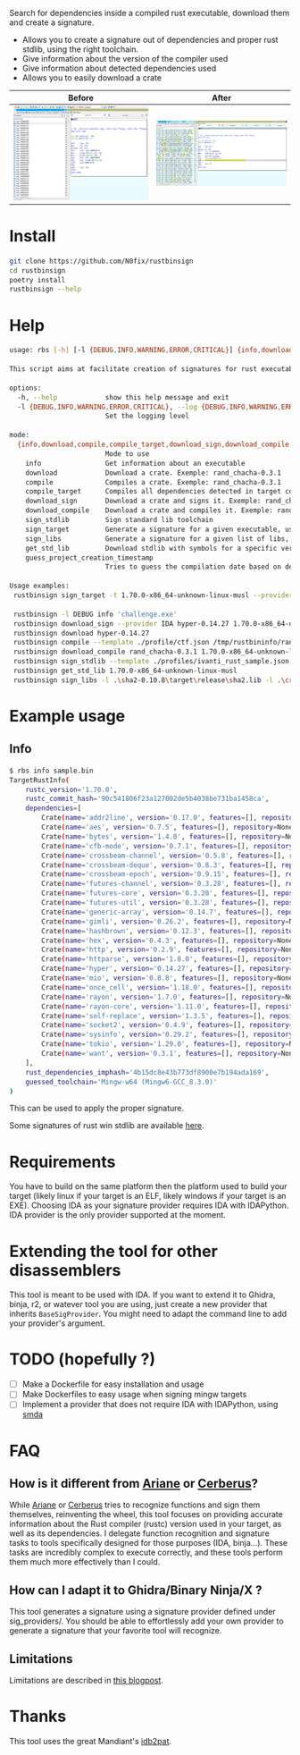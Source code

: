 Search for dependencies inside a compiled rust executable, download them and create a signature.

- Allows you to create a signature out of dependencies and proper rust stdlib, using the right toolchain.
- Give information about the version of the compiler used
- Give information about detected dependencies used
- Allows you to easily download a crate


| Before         | After         |
| -------------- | ------------- |
| ![Before](https://raw.githubusercontent.com/N0fix/imgs/d859ce0cdb6f5ead0b19c6b202a2fa5599365e2f/Screenshot%202023-12-22%20002750.png) | ![After](https://raw.githubusercontent.com/N0fix/imgs/d859ce0cdb6f5ead0b19c6b202a2fa5599365e2f/Screenshot%202023-12-22%20003431.png) |


# Install

```bash
git clone https://github.com/N0fix/rustbinsign
cd rustbinsign
poetry install
rustbinsign --help
```

# Help

```bash
usage: rbs [-h] [-l {DEBUG,INFO,WARNING,ERROR,CRITICAL}] {info,download,compile,compile_target,download_sign,download_compile,sign_stdlib,sign_target,sign_libs,get_std_lib,guess_project_creation_timestamp} ...

This script aims at facilitate creation of signatures for rust executables. It can detect dependencies and rustc version used in a target, and create signatures using a signature provider.

options:
  -h, --help            show this help message and exit
  -l {DEBUG,INFO,WARNING,ERROR,CRITICAL}, --log {DEBUG,INFO,WARNING,ERROR,CRITICAL}
                        Set the logging level

mode:
  {info,download,compile,compile_target,download_sign,download_compile,sign_stdlib,sign_target,sign_libs,get_std_lib,guess_project_creation_timestamp}
                        Mode to use
    info                Get information about an executable
    download            Download a crate. Exemple: rand_chacha-0.3.1
    compile             Compiles a crate. Exemple: rand_chacha-0.3.1
    compile_target      Compiles all dependencies detected in target compiled rust executable.
    download_sign       Download a crate and signs it. Exemple: rand_chacha-0.3.1
    download_compile    Download a crate and compiles it. Exemple: rand_chacha-0.3.1
    sign_stdlib         Sign standard lib toolchain
    sign_target         Generate a signature for a given executable, using choosed signature provider
    sign_libs           Generate a signature for a given list of libs, using choosed signature provider
    get_std_lib         Download stdlib with symbols for a specific version of rustc
    guess_project_creation_timestamp
                        Tries to guess the compilation date based on dependencies version

Usage examples:
 rustbinsign sign_target -t 1.70.0-x86_64-unknown-linux-musl --provider IDA --target sample.bin --no-std --signature_name malware_1.70.0_musl

 rustbinsign -l DEBUG info 'challenge.exe'
 rustbinsign download_sign --provider IDA hyper-0.14.27 1.70.0-x86_64-unknown-linux-gnu
 rustbinsign download hyper-0.14.27
 rustbinsign compile --template ./profile/ctf.json /tmp/rustbininfo/rand_chacha-0.3.1/Cargo.toml 1.70.0-x86_64-unknown-linux-gnu
 rustbinsign download_compile rand_chacha-0.3.1 1.70.0-x86_64-unknown-linux-gnu
 rustbinsign sign_stdlib --template ./profiles/ivanti_rust_sample.json -t 1.70.0-x86_64-unknown-linux-musl --provider IDA
 rustbinsign get_std_lib 1.70.0-x86_64-unknown-linux-musl
 rustbinsign sign_libs -l .\sha2-0.10.8\target\release\sha2.lib -l .\crypt-0.4.2\target\release\crypt.lib --provider IDA
```

# Example usage

## Info

```bash
$ rbs info sample.bin
TargetRustInfo(
    rustc_version='1.70.0',
    rustc_commit_hash='90c541806f23a127002de5b4038be731ba1458ca',
    dependencies=[
        Crate(name='addr2line', version='0.17.0', features=[], repository=None),
        Crate(name='aes', version='0.7.5', features=[], repository=None),
        Crate(name='bytes', version='1.4.0', features=[], repository=None),
        Crate(name='cfb-mode', version='0.7.1', features=[], repository=None),
        Crate(name='crossbeam-channel', version='0.5.8', features=[], repository=None),
        Crate(name='crossbeam-deque', version='0.8.3', features=[], repository=None),
        Crate(name='crossbeam-epoch', version='0.9.15', features=[], repository=None),
        Crate(name='futures-channel', version='0.3.28', features=[], repository=None),
        Crate(name='futures-core', version='0.3.28', features=[], repository=None),
        Crate(name='futures-util', version='0.3.28', features=[], repository=None),
        Crate(name='generic-array', version='0.14.7', features=[], repository=None),
        Crate(name='gimli', version='0.26.2', features=[], repository=None),
        Crate(name='hashbrown', version='0.12.3', features=[], repository=None),
        Crate(name='hex', version='0.4.3', features=[], repository=None),
        Crate(name='http', version='0.2.9', features=[], repository=None),
        Crate(name='httparse', version='1.8.0', features=[], repository=None),
        Crate(name='hyper', version='0.14.27', features=[], repository=None),
        Crate(name='mio', version='0.8.8', features=[], repository=None),
        Crate(name='once_cell', version='1.18.0', features=[], repository=None),
        Crate(name='rayon', version='1.7.0', features=[], repository=None),
        Crate(name='rayon-core', version='1.11.0', features=[], repository=None),
        Crate(name='self-replace', version='1.3.5', features=[], repository=None),
        Crate(name='socket2', version='0.4.9', features=[], repository=None),
        Crate(name='sysinfo', version='0.29.2', features=[], repository=None),
        Crate(name='tokio', version='1.29.0', features=[], repository=None),
        Crate(name='want', version='0.3.1', features=[], repository=None)
    ],
    rust_dependencies_imphash='4b15dc8e43b773df8900e7b194ada169',
    guessed_toolchain='Mingw-w64 (Mingw6-GCC_8.3.0)'
)
```

This can be used to apply the proper signature.

Some signatures of rust win stdlib are available [here](https://github.com/N0fix/rust-std-sigs).

# Requirements

You have to build on the same platform then the platform used to build your target (likely linux if your target is an ELF, likely windows if your target is an EXE).
Choosing IDA as your signature provider requires IDA with IDAPython. IDA provider is the only provider supported at the moment.

# Extending the tool for other disassemblers

This tool is meant to be used with IDA. If you want to extend it to Ghidra, binja, r2, or watever tool you are using, just create a new provider that inherits `BaseSigProvider`. You might need to adapt the command line to add your provider's argument.

# TODO (hopefully ?)

- [ ] Make a Dockerfile for easy installation and usage
- [ ] Make Dockerfiles to easy usage when signing mingw targets
- [ ] Implement a provider that does not require IDA with IDAPython, using [smda](https://github.com/danielplohmann/smda) 

# FAQ

## How is it different from [Ariane](https://github.com/N0fix/Ariane) or [Cerberus](https://github.com/h311d1n3r/Cerberus/tree/main)?

While [Ariane](https://github.com/N0fix/Ariane) or [Cerberus](https://github.com/h311d1n3r/Cerberus/tree/main) tries to recognize functions and sign them themselves, reinventing the wheel, this tool focuses on providing accurate information about the Rust compiler (rustc) version used in your target, as well as its dependencies. I delegate function recognition and signature tasks to tools specifically designed for those purposes (IDA, binja...). These tasks are incredibly complex to execute correctly, and these tools perform them much more effectively than I could.

## How can I adapt it to Ghidra/Binary Ninja/X ?

This tool generates a signature using a signature provider defined under sig_providers/. You should be able to effortlessly add your own provider to generate a signature that your favorite tool will recognize.

## Limitations

Limitations are described in [this blogpost](https://nofix.re/posts/2024-11-02-rust-symbs/).


# Thanks

This tool uses the great Mandiant's [idb2pat](https://github.com/mandiant/flare-ida/blob/master/python/flare/idb2pat.py).
